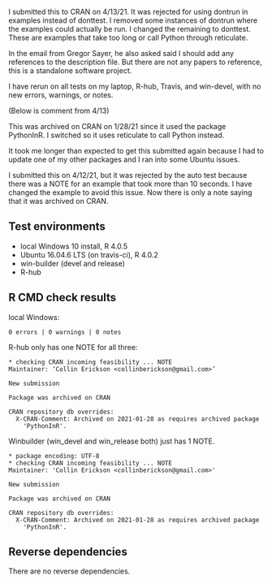 I submitted this to CRAN on 4/13/21. It was rejected for using dontrun in
examples instead of donttest. I removed some instances of dontrun where
the examples could actually be run. I changed the remaining to donttest.
These are examples that take too long or call Python through reticulate.

In the email from Gregor Sayer, he also asked said I should add any
references to the description file. But there are not any papers to
reference, this is a standalone software project.

I have rerun on all tests on my laptop, R-hub, Travis, and win-devel,
with no new errors, warnings, or notes.

(Below is comment from 4/13)

This was archived on CRAN on 1/28/21 since it used the package PythonInR.
I switched so it uses reticulate to call Python instead.

It took me longer than expected to get this submitted again because I had
to update one of my other packages and I ran into some Ubuntu issues.

I submitted this on 4/12/21, but it was rejected by the auto test
because there was a NOTE for an example that took more than 10 seconds.
I have changed the example to avoid this issue. Now there is only a note
saying that it was archived on CRAN.


## Test environments
* local Windows 10 install, R 4.0.5
* Ubuntu 16.04.6 LTS (on travis-ci), R 4.0.2
* win-builder (devel and release)
* R-hub

## R CMD check results

local Windows:

    0 errors | 0 warnings | 0 notes

R-hub only has one NOTE for all three:
  
    * checking CRAN incoming feasibility ... NOTE
    Maintainer: ‘Collin Erickson <collinberickson@gmail.com>’
    
    New submission
    
    Package was archived on CRAN
    
    CRAN repository db overrides:
      X-CRAN-Comment: Archived on 2021-01-28 as requires archived package
        'PythonInR'.

Winbuilder (win_devel and win_release both) just has 1 NOTE. 

    * package encoding: UTF-8
    * checking CRAN incoming feasibility ... NOTE
    Maintainer: 'Collin Erickson <collinberickson@gmail.com>'
    
    New submission
    
    Package was archived on CRAN
    
    CRAN repository db overrides:
      X-CRAN-Comment: Archived on 2021-01-28 as requires archived package
        'PythonInR'.
  

## Reverse dependencies

There are no reverse dependencies.
